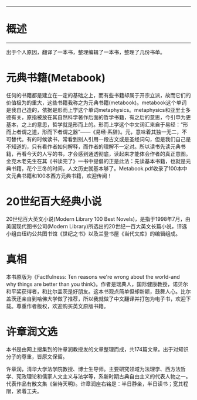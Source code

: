 --------
# 概述 #
--------
出于个人原因，翻译了一本书，整理编辑了一本书，整理了几份书单。

# 元典书籍(Metabook) #
任何的书籍都是建立在一定的基础之上，而有些书籍却属于开宗立派，故而它们的价值极为的重大，这些书籍我称之为元典书籍(metabook)。metabook这个单词是我自己造的，依据是形而上学这个单词metaphysics。metaphysics和亚里士多德有关，原指被放在其自然科学著作后面的哲学书籍，有之后的意思，今引申为更基本，之上的意思，哲学就是形而上的。形而上学这个中文词汇来自于易经：“形而上者谓之道，形而下者谓之器”——《易经·系辞》。元，意味着其独一无二，不可替代。有的时候读书，常看到别人引用一段古文或是圣经词句，但是我们自己是不知道的，只有看作者如何解释，而作者的理解不一定对。所以读书先读元典书籍，再看今天的人写的书，才会感到通透彻底，读起来才能体会作者的真正意图。金克木老先生在其《书读完了》一书中提倡的正是此法：先读基本书籍，也就是元典书籍，花个三冬的时间，人文历史就基本够了。Metabook.pdf收录了100本中文元典书籍和100本西方元典书籍，欢迎传阅！

# 20世纪百大经典小说 #
20世纪百大英文小说(Modern Library 100 Best Novels)，是指于1998年7月，由美国现代图书公司(Modern Library)所选出的20世纪一百大英文长篇小说，评选小组由纽约公共图书馆《世纪之书》以及兰登书屋《当代文库》的编辑组成。

# 真相 #
本书原版为《Factfulness: Ten reasons we're wrong about the world-and why things are better than you think》。作者是瑞典人，国际健康教授，诺贝尔和平奖获得者，和比尔盖茨是好朋友。这本书观点简单但却新颖，鼓舞人心。比尔盖茨还亲自到哈佛大学做了推荐，所以我就做了中文翻译并打包为电子书，欢迎下载。尊重作者版权，欢迎购买英文原版书籍。

# 许章润文选 #
本书是由网上搜集到的许章润教授发的文章整理而成，共174篇文章。出于对知识分子的尊重，皆原文保留。

许章润，清华大学法学院教授、博士生导师。主要研究领域为法理学、西方法哲学、宪政理论和儒家人文主义与法学等，系新时期古典自由主义的代表人物之一。代表作品有散文集《坐待天明》。许章润座右铭是：半日静坐，半日读书；宽其程限，紧着工夫。
